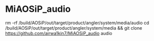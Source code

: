 # MiAOSiP_audio


rm -rf /build/AOSiP/out/target/product/angler/system/media/audio
cd /build/AOSiP/out/target/product/angler/system/media && git clone https://github.com/airwa1kin7/MiAOSiP_audio audio

